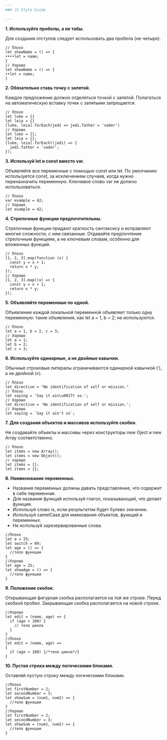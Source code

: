 ```yaml
---
### JS Style Guide

---
```


__1. Используйте пробелы, а не табы.__

Для создания отступов следует использовать два пробела (не четыре).
```
// Плохо
let showName = () => {
••••let = name;
}
// Хорошо
let showName = () => {
••let = name;
}
```
__2. Обязательно ставь точку с запятой.__

Каждое предложение должно отделяться точкой с запятой. Полагаться на автоматическую вставку точек с запятыми запрещается.
```
// Плохо
let luke = {}
let leia = {}
[luke, leia].forEach(jedi => jedi.father = 'vader')
// Хорошо
let luke = {};
let leia = {};
[luke, leia].forEach((jedi) => {
  jedi.father = 'vader';
});
```
__3. Используй let и const вместо var.__

Объявляйте все переменные с помощью const или let. По умолчанию используется const, за исключением случаев, когда нужно переназначить переменную. Ключевое слово var не должно использоваться.
```
// Плохо
var example = 42;
// Хорошо
let example = 42;
```
__4. Стрелочные функции предпочтительны.__

Стрелочные функции придают краткость синтаксису и исправляют многие сложности, с ним связанные. Отдавайте предпочтение стрелочным функциям, а не ключевым словам, особенно для вложенных функций.
```
// Плохо
[1, 2, 3].map(function (x) {
  const y = x + 1;
  return x * y;
});
// Хорошо
[1, 2, 3].map((x) => {
  const y = x + 1;
  return x * y;
});
```
__5. Объявляйте переменные по одной.__

Объявление каждой локальной переменной объявляет только одну переменную: такие объявления, как let a = 1, b = 2; не используются.
```
// Плохо
let a = 1, b = 2, c = 3;
// Хорошо
let a = 1;
let b = 2;
let c = 3;
```
__6. Используйте одинарные, а не двойные кавычки.__

Обычные строковые литералы ограничиваются одинарной кавычкой (‘), а не двойной («).
```
// Плохо
let directive = "No identification of self or mission."
// Плохо
let saying = 'Say it ain\u0027t so.';
// Хорошо
let directive = 'No identification of self or mission.';
// Хорошо
let saying = `Say it ain't so`;
```
__7. Для создания объектов и массивов используйте скобки.__

Не создавайте объекты и массивы через конструкторы new Oject и new Array соответственно.
```
// Плохо
let items = new Array();
let items = new Object();
// хорошо
let items = [];
let items = {};
```
__8. Наименование переменных.__

+ Названия переменных должны давать представление, что содержит в себе переменная.
+ Для названия функций используй глагол, показывающий, что делает функция.
+ Используй слово is, если результатом будет булево значение.
+ Используй camelCase для именования объектов, функций и переменных.
+ Не используй зарезервированные слова.
```
//Плохо
let a = 25;
let switch = 89;
let age = () => {
  //тело функции
}
//Хорошо
let age = 25;
let showAge = () => {
  //тело функции
}
```
__9. Положение скобок.__

Открывающая фигурная скобка располагается на той же строке. Перед скобкой пробел. Закрывающая скобка располагается на новой строке.
```
//Хорошо
let edit = (name, age) => {
  if (age < 100) {
    // тело цикла
  }
}
//Плохо
let edit = (name, age) =>
{
  if (age < 100) {/*тело цикла*/}
}
```
__10. Пустая строка между логическими блоками.__

Оставляй пустую строку между логическими блоками.
```
//Плохо
let firstNumber = 2;
let secondNumber = 3;
let showSum = (num1, num2) => {
  //тело функции
}
//Хорошо
let firstNumber = 2;
let secondNumber = 3;
let showSum = (num1, num2) => {
  //тело функции
}
```